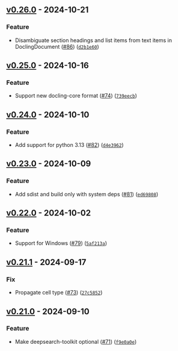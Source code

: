 ## [v0.26.0](https://github.com/DS4SD/deepsearch-glm/releases/tag/v0.26.0) - 2024-10-21

### Feature

* Disambiguate section headings and list items from text items in DoclingDocument ([#86](https://github.com/DS4SD/deepsearch-glm/issues/86)) ([`d2b1e60`](https://github.com/DS4SD/deepsearch-glm/commit/d2b1e60d79d961c53889016eff06536a97ec31ee))

## [v0.25.0](https://github.com/DS4SD/deepsearch-glm/releases/tag/v0.25.0) - 2024-10-16

### Feature

* Support new docling-core format ([#74](https://github.com/DS4SD/deepsearch-glm/issues/74)) ([`739eecb`](https://github.com/DS4SD/deepsearch-glm/commit/739eecb2c82a95a188faa8172dc659c2b45dae37))

## [v0.24.0](https://github.com/DS4SD/deepsearch-glm/releases/tag/v0.24.0) - 2024-10-10

### Feature

* Add support for python 3.13 ([#82](https://github.com/DS4SD/deepsearch-glm/issues/82)) ([`d4e3962`](https://github.com/DS4SD/deepsearch-glm/commit/d4e39623867a9c5feab39de5535385b93c4e7d37))

## [v0.23.0](https://github.com/DS4SD/deepsearch-glm/releases/tag/v0.23.0) - 2024-10-09

### Feature

* Add sdist and build only with system deps ([#81](https://github.com/DS4SD/deepsearch-glm/issues/81)) ([`ed69808`](https://github.com/DS4SD/deepsearch-glm/commit/ed698084b13594758c8b7419e3d1ab37f69cfa49))

## [v0.22.0](https://github.com/DS4SD/deepsearch-glm/releases/tag/v0.22.0) - 2024-10-02

### Feature

* Support for Windows ([#79](https://github.com/DS4SD/deepsearch-glm/issues/79)) ([`5af213a`](https://github.com/DS4SD/deepsearch-glm/commit/5af213a1f25f0c683b1139c2dcf0b2a1c0f8e29d))

## [v0.21.1](https://github.com/DS4SD/deepsearch-glm/releases/tag/v0.21.1) - 2024-09-17

### Fix

* Propagate cell type ([#73](https://github.com/DS4SD/deepsearch-glm/issues/73)) ([`27c5852`](https://github.com/DS4SD/deepsearch-glm/commit/27c58526b68be4039d96f6f0001fa53b54e9f1ea))

## [v0.21.0](https://github.com/DS4SD/deepsearch-glm/releases/tag/v0.21.0) - 2024-09-10

### Feature

* Make deepsearch-toolkit optional ([#71](https://github.com/DS4SD/deepsearch-glm/issues/71)) ([`f9e0a0e`](https://github.com/DS4SD/deepsearch-glm/commit/f9e0a0ef94528432e5a07eff291e1cb82ef27a5d))
